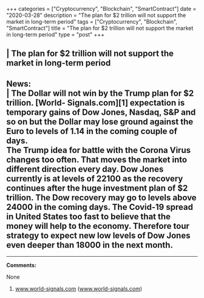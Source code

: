 +++
categories = ["Cryptocurrency", "Blockchain", "SmartContract"]
date = "2020-03-28"
description = "The plan for $2 trillion will not support the market in long-term period"
tags = ["Cryptocurrency", "Blockchain", "SmartContract"]
title = "The plan for $2 trillion will not support the market in long-term period"
type = "post"
+++

| **The plan for $2 trillion will not support the market in long-term
period**  
---  
**News:**  
|  The Dollar will not win by the Trump plan for $2 trillion. [World-
Signals.com][1] expectation is temporary gains of Dow Jones, Nasdaq, S&P
and so on but the Dollar may lose ground against the Euro to levels of
1.14 in the coming couple of days.  
The Trump idea for battle with the Corona Virus changes too often. That
moves the market into different direction every day. Dow Jones currently
is at levels of 22100 as the recovery continues after the huge
investment plan of $2 trillion. The Dow recovery may go to levels above
24000 in the coming days. The Covid-19 spread in United States too fast
to believe that the money will help to the economy. Therefore tour
strategy to expect new low levels of Dow Jones even deeper than 18000 in
the next month.  
---  
  
* * *

**Comments:**  
  
None  
  
  

   1. www.world-signals.com (www.world-signals.com)